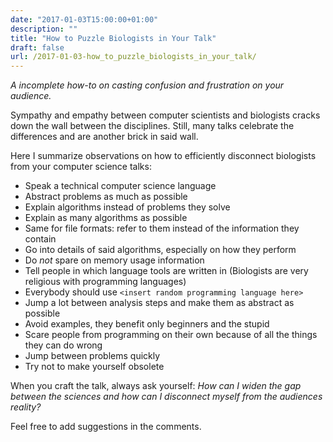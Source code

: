 ```yaml
---
date: "2017-01-03T15:00:00+01:00"
description: ""
title: "How to Puzzle Biologists in Your Talk"
draft: false
url: /2017-01-03-how_to_puzzle_biologists_in_your_talk/
---
```


*A incomplete how-to on casting confusion and frustration on your audience.*

Sympathy and empathy between computer scientists and biologists cracks down the wall between the disciplines. Still, many talks celebrate the differences and are another brick in said wall.

Here I summarize observations on how to efficiently disconnect biologists from your computer science talks:

- Speak a technical computer science language
- Abstract problems as much as possible
- Explain algorithms instead of problems they solve
- Explain as many algorithms as possible
- Same for file formats: refer to them instead of the information they contain
- Go into details of said algorithms, especially on how they perform
- Do *not* spare on memory usage information
- Tell people in which language tools are written in (Biologists are very religious with programming languages)
- Everybody should use `<insert random programming language here>`
- Jump a lot between analysis steps and make them as abstract as possible
- Avoid examples, they benefit only beginners and the stupid
- Scare people from programming on their own because of all the things they can do wrong
- Jump between problems quickly
- Try not to make yourself obsolete

When you craft the talk, always ask yourself: *How can I widen the gap between the sciences and how can I disconnect myself from the audiences reality?*

Feel free to add suggestions in the comments.
